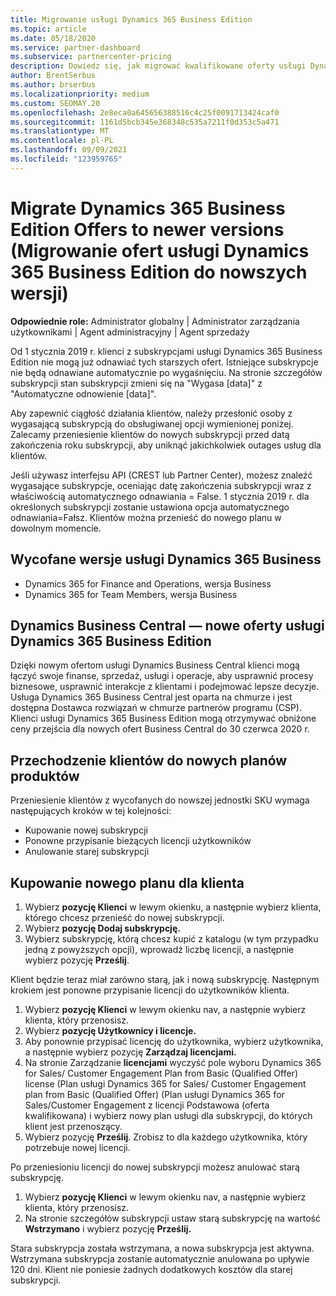 ```yaml
---
title: Migrowanie usługi Dynamics 365 Business Edition
ms.topic: article
ms.date: 05/18/2020
ms.service: partner-dashboard
ms.subservice: partnercenter-pricing
description: Dowiedz się, jak migrować kwalifikowane oferty usługi Dynamics 365 Business Edition do nowszej wersji przed ich wygaśnięciem.
author: BrentSerbus
ms.author: brserbus
ms.localizationpriority: medium
ms.custom: SEOMAY.20
ms.openlocfilehash: 2e8eca0a645656388516c4c25f0091713424caf0
ms.sourcegitcommit: 1161d5bcb345e368348c535a7211f0d353c5a471
ms.translationtype: MT
ms.contentlocale: pl-PL
ms.lasthandoff: 09/09/2021
ms.locfileid: "123959765"
---
```

# <a name="migrate-dynamics-365-business-edition-offers-to-newer-versions"></a>Migrate Dynamics 365 Business Edition Offers to newer versions (Migrowanie ofert usługi Dynamics 365 Business Edition do nowszych wersji)

**Odpowiednie role:** Administrator globalny | Administrator zarządzania użytkownikami | Agent administracyjny | Agent sprzedaży

Od 1 stycznia 2019 r. klienci z subskrypcjami usługi Dynamics 365 Business Edition nie mogą już odnawiać tych starszych ofert. Istniejące subskrypcje nie będą odnawiane automatycznie po wygaśnięciu. Na stronie szczegółów subskrypcji stan subskrypcji zmieni się na "Wygasa [data]" z "Automatyczne odnowienie [data]".

Aby zapewnić ciągłość działania klientów, należy przesłonić osoby z wygasającą subskrypcją do obsługiwanej opcji wymienionej poniżej. Zalecamy przeniesienie klientów do nowych subskrypcji przed datą zakończenia roku subskrypcji, aby uniknąć jakichkolwiek outages usług dla klientów.

Jeśli używasz interfejsu API (CREST lub Partner Center), możesz znaleźć wygasające subskrypcje, oceniając datę zakończenia subskrypcji wraz z właściwością automatycznego odnawiania = False. 1 stycznia 2019 r. dla określonych subskrypcji zostanie ustawiona opcja automatycznego odnawiania=Fałsz. Klientów można przenieść do nowego planu w dowolnym momencie. 

## <a name="the-dynamics-365-business-editions-being-retired"></a>Wycofane wersje usługi Dynamics 365 Business

- Dynamics 365 for Finance and Operations, wersja Business
- Dynamics 365 for Team Members, wersja Business

## <a name="dynamics-business-central---the-dynamics-365-business-edition-new-offers"></a>Dynamics Business Central — nowe oferty usługi Dynamics 365 Business Edition

Dzięki nowym ofertom usługi Dynamics Business Central klienci mogą łączyć swoje finanse, sprzedaż, usługi i operacje, aby usprawnić procesy biznesowe, usprawnić interakcje z klientami i podejmować lepsze decyzje. Usługa Dynamics 365 Business Central jest oparta na chmurze i jest dostępna Dostawca rozwiązań w chmurze partnerów programu (CSP).
Klienci usługi Dynamics 365 Business Edition mogą otrzymywać obniżone ceny przejścia dla nowych ofert Business Central do 30 czerwca 2020 r.

## <a name="transition-customers-to-new-product-plans"></a>Przechodzenie klientów do nowych planów produktów

 Przeniesienie klientów z wycofanych do nowszej jednostki SKU wymaga następujących kroków w tej kolejności:

- Kupowanie nowej subskrypcji
- Ponowne przypisanie bieżących licencji użytkowników
- Anulowanie starej subskrypcji

## <a name="purchase-the-new-plan-for-your-customer"></a>Kupowanie nowego planu dla klienta

1. Wybierz **pozycję Klienci** w lewym okienku, a następnie wybierz klienta, którego chcesz przenieść do nowej subskrypcji.
2. Wybierz **pozycję Dodaj subskrypcję.**
3. Wybierz subskrypcję, którą chcesz kupić z katalogu (w tym przypadku jedną z powyższych opcji), wprowadź liczbę licencji, a następnie wybierz pozycję **Prześlij**. 

Klient będzie teraz miał zarówno starą, jak i nową subskrypcję. Następnym krokiem jest ponowne przypisanie licencji do użytkowników klienta.

1. Wybierz **pozycję Klienci** w lewym okienku nav, a następnie wybierz klienta, który przenosisz.
2. Wybierz **pozycję Użytkownicy i licencje.**
3. Aby ponownie przypisać licencję do użytkownika, wybierz użytkownika, a następnie wybierz pozycję **Zarządzaj licencjami.** 
4. Na stronie Zarządzanie **licencjami** wyczyść pole wyboru Dynamics 365 for Sales/ Customer Engagement Plan from Basic (Qualified Offer) license (Plan usługi Dynamics 365 for Sales/ Customer Engagement plan from Basic (Qualified Offer) (Plan usługi Dynamics 365 for Sales/Customer Engagement z licencji Podstawowa (oferta kwalifikowana) i wybierz nowy plan usługi dla subskrypcji, do których klient jest przenoszący. 
5. Wybierz pozycję **Prześlij**. Zrobisz to dla każdego użytkownika, który potrzebuje nowej licencji. 

Po przeniesioniu licencji do nowej subskrypcji możesz anulować starą subskrypcję. 

1. Wybierz **pozycję Klienci** w lewym okienku nav, a następnie wybierz klienta, który przenosisz.
2. Na stronie szczegółów subskrypcji ustaw starą subskrypcję na wartość **Wstrzymano** i wybierz pozycję **Prześlij.**

Stara subskrypcja została wstrzymana, a nowa subskrypcja jest aktywna. Wstrzymana subskrypcja zostanie automatycznie anulowana po upływie 120 dni. Klient nie poniesie żadnych dodatkowych kosztów dla starej subskrypcji.

